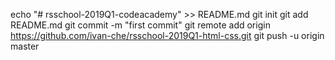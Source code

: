 echo "# rsschool-2019Q1-codeacademy" >> README.md
git init
git add README.md
git commit -m "first commit"
git remote add origin https://github.com/ivan-che/rsschool-2019Q1-html-css.git
git push -u origin master
